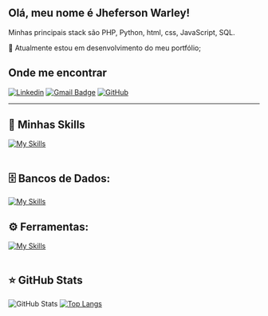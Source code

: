 ##  Olá, meu nome é Jheferson Warley!

Minhas principais stack são PHP, Python, html, css, JavaScript, SQL.

🔭 Atualmente estou em desenvolvimento do meu portfólio;

## Onde me encontrar

[![Linkedin](https://img.shields.io/badge/jhefersonwarley-blue?style=flat-square&logo=Linkedin&logoColor=white&link=https://www.linkedin.com/in/jheferson-warley)](https://www.linkedin.com/in/jheferson-warley)
[![Gmail Badge](https://img.shields.io/badge/-jhefersonwarley@gmail.com-006bed?style=flat-square&logo=Gmail&logoColor=white&link=mailto:jhefersonwarley@gmail.com)](mailto:jhefersonwarley@gmail.com)
[![GitHub](https://img.shields.io/github/followers/jheferson-warley?label=follow&style=social)](https://github.com/jheferson-warley)

---

## 🚀 Minhas Skills
[![My Skills](https://skillicons.dev/icons?i=python,javascript,php,css,bootstrap,html)](https://skillicons.dev)<br><br>

## 🗄️ Bancos de Dados: 
[![My Skills](https://skillicons.dev/icons?i=mysql,mongo)](https://skillicons.dev)
## ⚙️ Ferramentas:
[![My Skills](https://skillicons.dev/icons?i=git,github,vscode,eclipse)](https://skillicons.dev)<br><br>

## ⭐ GitHub Stats

![GitHub Stats](https://github-readme-stats.vercel.app/api?username=jheferson-warley&show_icons=true)
[![Top Langs](https://github-readme-stats.vercel.app/api/top-langs/?username=jheferson-warley)](https://github.com/jheferson-warley/github-readme-stats)
